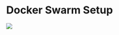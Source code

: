 # Docker Swarm Setup

<a href="https://portal.azure.com/#create/Microsoft.Template/uri/https%3A%2F%2Fraw.githubusercontent.com%2Fjosibb%2Fswarmsetup%2Fmaster%2Fazuredeploy.json" target="_blank">
    <img src="http://azuredeploy.net/deploybutton.png"/>
</a>
